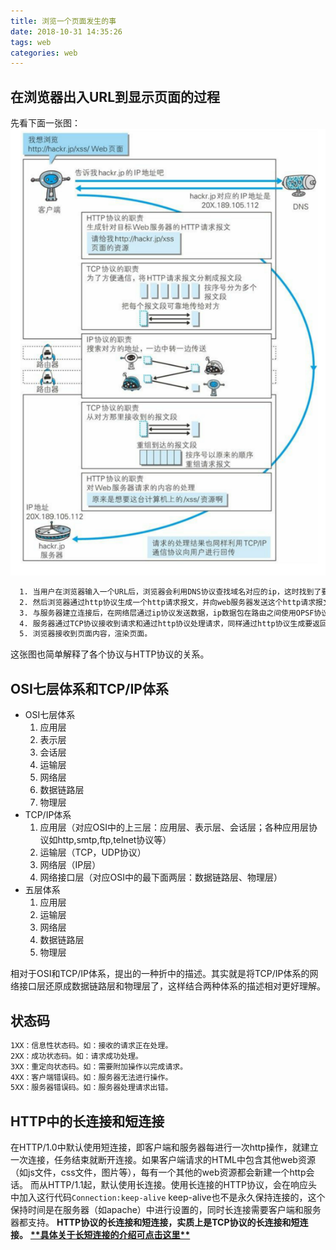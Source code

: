 ```yaml
---
title: 浏览一个页面发生的事
date: 2018-10-31 14:35:26
tags: web
categories: web
---
```

## 在浏览器出入URL到显示页面的过程
先看下面一张图：
![图解页面显示过程](趣谈浏览一个页面发生的事/1.png "图解页面显示过程")
``` bash
  1. 当用户在浏览器输入一个URL后，浏览器会利用DNS协议查找域名对应的ip，这时找到了要连接的服务器；
  2. 然后浏览器通过http协议生成一个http请求报文，并向web服务器发送这个http请求报文，期间通过tcp协议与服务器建立连接；
  3. 与服务器建立连接后，在网络层通过ip协议发送数据，ip数据包在路由之间使用OPSF协议进行路由选择，路由器在于服务器通信时，需要使用ARP协议将ip地址转成MAC地址；
  4. 服务器通过TCP协议接收到请求和通过http协议处理请求，同样通过http协议生成要返回的HTML页面和使用TCP协议返回页面内容。
  5. 浏览器接收到页面内容，渲染页面。
```
这张图也简单解释了各个协议与HTTP协议的关系。
<!-- more -->
## OSI七层体系和TCP/IP体系
+ OSI七层体系
	1. 应用层
	2. 表示层
	3. 会话层
	4. 运输层
	5. 网络层
	6. 数据链路层
	7. 物理层
+ TCP/IP体系
	1. 应用层（对应OSI中的上三层：应用层、表示层、会话层；各种应用层协议如http,smtp,ftp,telnet协议等）
	2. 运输层（TCP，UDP协议）
	3. 网络层（IP层）
	4. 网络接口层（对应OSI中的最下面两层：数据链路层、物理层）
+ 五层体系
	1. 应用层
	2. 运输层
	3. 网络层
	4. 数据链路层
	5. 物理层   

相对于OSI和TCP/IP体系，提出的一种折中的描述。其实就是将TCP/IP体系的网络接口层还原成数据链路层和物理层了，这样结合两种体系的描述相对更好理解。
## 状态码
``` bash
1XX：信息性状态码。如：接收的请求正在处理。
2XX：成功状态码。如：请求成功处理。
3XX：重定向状态码。如：需要附加操作以完成请求。
4XX：客户端错误码。如：服务器无法进行操作。
5XX：服务器错误码。如：服务器处理请求出错。
```
## HTTP中的长连接和短连接
在HTTP/1.0中默认使用短连接，即客户端和服务器每进行一次http操作，就建立一次连接，任务结束就断开连接。如果客户端请求的HTML中包含其他web资源（如js文件，css文件，图片等），每有一个其他的web资源都会新建一个http会话。
而从HTTP/1.1起，默认使用长连接。使用长连接的HTTP协议，会在响应头中加入这行代码`Connection:keep-alive`
keep-alive也不是永久保持连接的，这个保持时间是在服务器（如apache）中进行设置的，同时长连接需要客户端和服务器都支持。
**HTTP协议的长连接和短连接，实质上是TCP协议的长连接和短连接。**
[**\*\*具体关于长短连接的介绍可点击这里\*\***](https://www.cnblogs.com/gotodsp/p/6366163.html)
